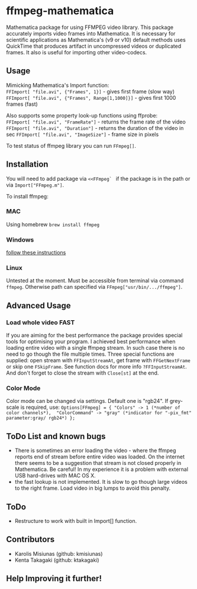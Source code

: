 ffmpeg-mathematica
==================

Mathematica package for using FFMPEG video library. This package accurately  imports video frames into Mathematica. It is necessary for scientific applications as Mathematica's (v9 or v10) default methods uses QuickTime that produces artifact in uncompressed videos or duplicated frames. It also is useful for importing other video-codecs.

## Usage

Mimicking Mathematica's Import function:  
`FFImport[ "file.avi", {"Frames", 1}]` - gives first frame (slow way)  
`FFImport[ "file.avi", {"Frames", Range[1,1000]}]` - gives first 1000 frames (fast)

Also supports some property look-up functions using ffprobe:  
`FFImport[ "file.avi", "FrameRate"]` - returns the frame rate of the video  
`FFImport[ "file.avi", "Duration"]` - returns the duration of the video in sec
`FFImport[ "file.avi", "ImageSize"]` - frame size in pixels  


To test status of ffmpeg library you can run `FFmpeg[]`.

## Installation

You will need to add package via ```<<FFmpeg` ``` if the package is in the path or via `Import["FFmpeg.m"]`. 

To install ffmpeg:

### MAC

Using homebrew `brew install ffmpeg`

### Windows

[follow these instructions](http://www.wikihow.com/Install-FFmpeg-on-Windows)

### Linux

Untested at the moment. Must be accessible from terminal via command `ffmpeg`. Otherwise path can specified via `FFmpeg["usr/bin/.../ffmpeg"]`.

## Advanced Usage

### Load whole video FAST

If you are aiming for the best performance the package provides special tools for optimising your program. I achieved best performance when loading entire video with a single ffmpeg stream. In such case there is no need to go though the file multiple times. Three special functions are supplied: open stream with `FFInputStreamAt`, get frame with `FFGetNextFrame` or skip one `FSkipFrame`. See function docs for more info `?FFInputStreamAt`. And don't forget to close the stream with `Close[st]` at the end. 

### Color Mode

Color mode can be changed via settings. Default one is "rgb24". If grey-scale is required, use:
`Options[FFmpeg] = {
   "Colors" -> 1 (*number of color channels*), 
   "ColorCommand" -> "gray" (*indicator for "-pix_fmt" parameter:gray/
   rgb24*)
   };`

## ToDo List and known bugs

 - There is sometimes an error loading the video - where the ffmpeg reports end of stream before entire video was loaded. On the internet there seems to be a suggestion that stream is not closed properly in Mathematica. Be careful! In my experience it is a problem with external USB hard-drives with MAC OS X.
 - the fast lookup is not implemented. It is slow to go though large videos to the right frame. Load video in big lumps to avoid this penalty. 

## ToDo

 - Restructure to work with built in Import[] function.

## Contributors

 - Karolis Misiunas (github: kmisiunas)
 - Kenta Takagaki (github: ktakagaki)

## Help Improving it further!

